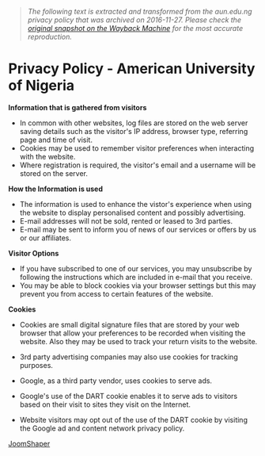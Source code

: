 > *The following text is extracted and transformed from the aun.edu.ng privacy policy that was archived on 2016-11-27. Please check the [original snapshot on the Wayback Machine](https://web.archive.org/web/20161127010934id_/http%3A//aun.edu.ng/about/524-privacy-policy) for the most accurate reproduction.*

# Privacy Policy - American University of Nigeria

**Information that is gathered from visitors**

  * In common with other websites, log files are stored on the web server saving details such as the visitor's IP address, browser type, referring page and time of visit.
  * Cookies may be used to remember visitor preferences when interacting with the website.
  * Where registration is required, the visitor's email and a username will be stored on the server.



  
**How the Information is used**

  * The information is used to enhance the vistor's experience when using the website to display personalised content and possibly advertising.
  * E-mail addresses will not be sold, rented or leased to 3rd parties.
  * E-mail may be sent to inform you of news of our services or offers by us or our affiliates.



  
**Visitor Options**

  * If you have subscribed to one of our services, you may unsubscribe by following the instructions which are included in e-mail that you receive.
  * You may be able to block cookies via your browser settings but this may prevent you from access to certain features of the website.



  
**Cookies**

  * Cookies are small digital signature files that are stored by your web browser that allow your preferences to be recorded when visiting the website. Also they may be used to track your return visits to the website.
  * 3rd party advertising companies may also use cookies for tracking purposes.


  * Google, as a third party vendor, uses cookies to serve ads.
  * Google's use of the DART cookie enables it to serve ads to visitors based on their visit to sites they visit on the Internet.
  * Website visitors may opt out of the use of the DART cookie by visiting the Google ad and content network privacy policy.



[JoomShaper](http://www.joomshaper.com/)
